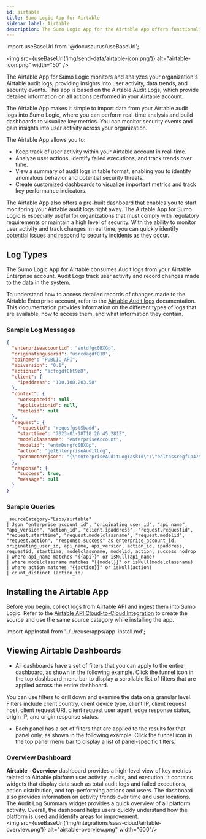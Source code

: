 ```yaml
---
id: airtable
title: Sumo Logic App for Airtable
sidebar_label: Airtable
description: The Sumo Logic App for the Airtable App offers functionality for monitoring and analyzing your organization's Airtable audit logs.
---
```


import useBaseUrl from '@docusaurus/useBaseUrl';

<img src={useBaseUrl('img/send-data/airtable-icon.png')} alt="airtable-icon.png" width="50" />

The Airtable App for Sumo Logic monitors and analyzes your organization's Airtable audit logs, providing insights into user activity, data trends, and security events. This app is based on the Airtable Audit Logs, which provide detailed information on all actions performed in your Airtable account.

The Airtable App makes it simple to import data from your Airtable audit logs into Sumo Logic, where you can perform real-time analysis and build dashboards to visualize key metrics. You can monitor security events and gain insights into user activity across your organization.

The Airtable App allows you to:
* Keep track of user activity within your Airtable account in real-time.
* Analyze user actions, identify failed executions, and track trends over time.
* View a summary of audit logs in table format, enabling you to identify anomalous behavior and potential security threats.
* Create customized dashboards to visualize important metrics and track key performance indicators.

The Airtable App also offers a pre-built dashboard that enables you to start monitoring your Airtable audit logs right away. The Airtable App for Sumo Logic is especially useful for organizations that must comply with regulatory requirements or maintain a high level of security. With the ability to monitor user activity and track changes in real time, you can quickly identify potential issues and respond to security incidents as they occur.

## Log Types

The Sumo Logic App for Airtable consumes Audit logs from your Airtable Enterprise account. Audit Logs track user activity and record changes made to the data in the system.

To understand how to access detailed records of changes made to the Airtable Enterprise account, refer to the [Airtable Audit logs](https://support.airtable.com/docs/how-to-access-enterprise-audit-logs#interpreting-audit-logs) documentation. This documentation provides information on the different types of logs that are available, how to access them, and what information they contain.

### Sample Log Messages

```json
{
  "enterpriseaccountid": "entdfgc0BXGp",
  "originatinguserid": "usrcdagdfQ1B",
  "apiname": "PUBLIC_API",
  "apiversion": "0.1",
  "actionid": "acfdgdfCht9zR",
  "client": {
    "ipaddress": "100.108.203.58"
  },
  "context": {
    "workspaceid": null,
    "applicationid": null,
    "tableid": null
  },
  "request": {
    "requestid": "reqesfgstSbadd",
    "starttime": "2023-01-18T10:26:45.281Z",
    "modelclassname": "enterpriseAccount",
    "modelid": "entmDsrgfc0BXGp",
    "action": "getEnterpriseAuditLog",
    "parametersjson": "{\"enterpriseAuditLogTaskId\":\"ealtossregfCp47\"}"
  },
  "response": {
    "success": true,
    "message": null
  }
}
```

### Sample Queries

```sql="Active Team Members"
_sourceCategory="Labs/airtable"
| Json "enterprise_account_id", "originating_user_id", "api_name", "api_version", "action_id", "client.ipaddress", "request.requestid", "request.starttime", "request.modelclassname", "request.modelid", "request.action", "response.success" as enterprise_account_id, originating_user_id, api_name, api_version, action_id, ipaddress, requestid, starttime, modelclassname, modelid, action, success nodrop
| where api_name matches "{{api}}" or isNull(api_name)
| where modelclassname matches "{{model}}" or isNull(modelclassname)
| where action matches "{{action}}" or isNull(action)
| count_distinct (action_id)
```

## Installing the Airtable App

Before you begin, collect logs from Airtable API and ingest them into Sumo Logic. Refer to the [Airtable API Cloud-to-Cloud Integration](/docs/send-data/hosted-collectors/cloud-to-cloud-integration-framework/airtable-source/) to create the source and use the same source category while installing the app.

import AppInstall from '../../reuse/apps/app-install.md';

<AppInstall/>

## Viewing Airtable Dashboards​

* All dashboards have a set of filters that you can apply to the entire dashboard, as shown in the following example. Click the funnel icon in the top dashboard menu bar to display a scrollable list of filters that are applied across the entire dashboard.

 You can use filters to drill down and examine the data on a granular level. Filters include client country, client device type, client IP, client request host, client request URI, client request user agent, edge response status, origin IP, and origin response status.

* Each panel has a set of filters that are applied to the results for that panel only, as shown in the following example. Click the funnel icon in the top panel menu bar to display a list of panel-specific filters.

### Overview Dashboard

**Airtable - Overview** dashboard provides a high-level view of key metrics related to Airtable platform user activity, audits, and execution. It contains widgets that display data such as total audit logs and failed executions, action distribution, and top-performing actions and users. The dashboard also provides information on activity trends over time and user locations. The Audit Log Summary widget provides a quick overview of all platform activity. Overall, the dashboard helps users quickly understand how the platform is used and identify areas for improvement.<br/><img src={useBaseUrl('img/integrations/saas-cloud/airtable-overview.png')} alt="airtable-overview.png" width="600"/>
